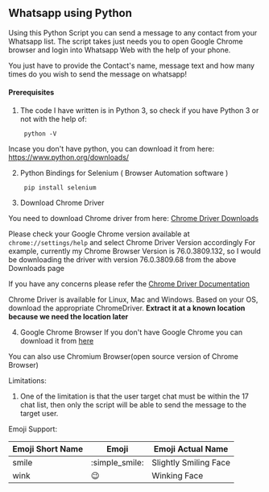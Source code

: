 ## Whatsapp using Python

Using this Python Script you can send a message to any contact from your Whatsapp list. The script takes just needs you to open Google Chrome browser and login into Whatsapp Web with the help of your phone.

You just have to provide the Contact's name, message text and how many times do you wish to send the message on whatsapp!

#### Prerequisites

1.  The code I have written is in Python 3, so check if you have Python 3 or not with the help of: 
    ```
     python -V
    ``` 
  
Incase you don't have python, you can download it from here: https://www.python.org/downloads/
 
 
2. Python Bindings for Selenium ( Browser Automation software )

    ```
     pip install selenium
    ```

3. Download Chrome Driver

You need to download Chrome driver from here: [Chrome Driver Downloads](https://chromedriver.storage.googleapis.com/index.html)

Please check your Google Chrome version available at ```chrome://settings/help``` and select Chrome Driver Version accordingly
For example, currently my Chrome Browser Version is 76.0.3809.132, so I would be downloading the driver with version 76.0.3809.68 from the above Downloads page

If you have any concerns please refer the [Chrome Driver Documentation](https://sites.google.com/a/chromium.org/chromedriver/downloads)

Chrome Driver is available for Linux, Mac and Windows. Based on your OS, download the appropriate ChromeDriver. **Extract it at a known location because we need the location later** 


4. Google Chrome Browser
If you don't have Google Chrome you can download it from [here](https://www.google.com/chrome/)

You can also use Chromium Browser(open source version of Chrome Browser)
   

Limitations: 
1. One of the limitation is that the user target chat must be within the 17 chat list, then only the script will be able to send the message to the target user.


Emoji Support: 

| Emoji Short Name | Emoji   | Emoji Actual Name                           |
|------------------|-------  |---------------------------------------------|
| smile   | :simple_smile:     | Slightly Smiling Face  |
| wink   | :wink:     | Winking Face  |

